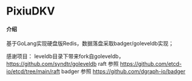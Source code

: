 # PixiuDKV

#### 介绍

基于GoLang实现硬盘版Redis，数据落盘采取badger/goleveldb实现；

感谢项目：
leveldb目录下带来fork自goleveldb，https://github.com/syndtr/goleveldb
raft 参照 https://github.com/etcd-io/etcd/tree/main/raft
badger 参照 https://github.com/dgraph-io/badger
